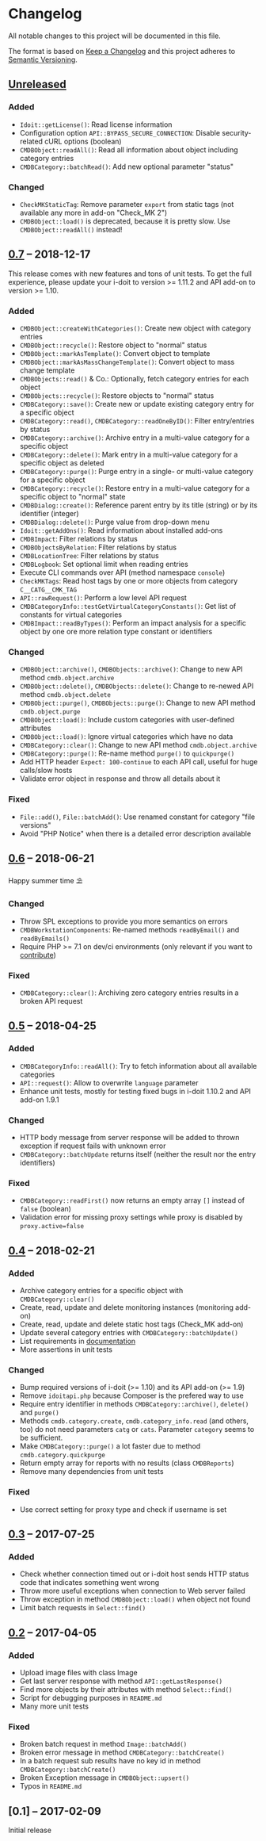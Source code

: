 #   Changelog

All notable changes to this project will be documented in this file.

The format is based on [Keep a Changelog](http://keepachangelog.com/en/1.0.0/)
and this project adheres to [Semantic Versioning](http://semver.org/spec/v2.0.0.html).


##  [Unreleased]


### Added

-   `Idoit::getLicense()`: Read license information
-   Configuration option `API::BYPASS_SECURE_CONNECTION`: Disable security-related cURL options (boolean)
-   `CMDBObject::readAll()`: Read all information about object including category entries
-   `CMDBCategory::batchRead()`: Add new optional parameter "status"


### Changed

-   `CheckMKStaticTag`: Remove parameter `export` from static tags (not available any more in add-on "Check_MK 2")
-   `CMDBObject::load()` is deprecated, because it is pretty slow. Use `CMDBObject::readAll()` instead!


##  [0.7] – 2018-12-17

This release comes with new features and tons of unit tests. To get the full experience, please update your i-doit to version >= 1.11.2 and API add-on to version >= 1.10.


### Added

-   `CMDBObject::createWithCategories()`: Create new object with category entries
-   `CMDBObject::recycle()`: Restore object to "normal" status
-   `CMDBObject::markAsTemplate()`: Convert object to template
-   `CMDBObject::markAsMassChangeTemplate()`: Convert object to mass change template
-   `CMDBObjects::read()` & Co.: Optionally, fetch category entries for each object
-   `CMDBObjects::recycle()`: Restore objects to "normal" status
-   `CMDBCategory::save()`: Create new or update existing category entry for a specific object
-   `CMDBCategory::read()`, `CMDBCategory::readOneByID()`: Filter entry/entries by status
-   `CMDBCategory::archive()`: Archive entry in a multi-value category for a specific object
-   `CMDBCategory::delete()`: Mark entry in a multi-value category for a specific object as deleted
-   `CMDBCategory::purge()`: Purge entry in a single- or multi-value category for a specific object
-   `CMDBCategory::recycle()`: Restore entry in a multi-value category for a specific object to "normal" state
-   `CMDBDialog::create()`: Reference parent entry by its title (string) or by its identifier (integer)
-   `CMDBDialog::delete()`: Purge value from drop-down menu
-   `Idoit::getAddOns()`: Read information about installed add-ons
-   `CMDBImpact`: Filter relations by status
-   `CMDBObjectsByRelation`: Filter relations by status
-   `CMDBLocationTree`: Filter relations by status
-   `CMDBLogbook`: Set optional limit when reading entries
-   Execute CLI commands over API (method namespace `console`)
-   `CheckMKTags`: Read host tags by one or more objects from category `C__CATG__CMK_TAG`
-   `API::rawRequest()`: Perform a low level API request
-   `CMDBCategoryInfo::testGetVirtualCategoryConstants()`: Get list of constants for virtual categories
-   `CMDBImpact::readByTypes()`: Perform an impact analysis for a specific object by one ore more relation type constant or identifiers


### Changed

-   `CMDBObject::archive()`, `CMDBObjects::archive()`: Change to new API method `cmdb.object.archive`
-   `CMDBObject::delete()`, `CMDBObjects::delete()`: Change to re-newed API method `cmdb.object.delete`
-   `CMDBObject::purge()`, `CMDBObjects::purge()`: Change to new API method `cmdb.object.purge`
-   `CMDBObject::load()`: Include custom categories with user-defined attributes
-   `CMDBObject::load()`: Ignore virtual categories which have no data
-   `CMDBCategory::clear()`: Change to new API method `cmdb.object.archive`
-   `CMDBCategory::purge()`: Re-name method `purge()` to `quickpurge()`
-   Add HTTP header `Expect: 100-continue` to each API call, useful for huge calls/slow hosts
-   Validate error object in response and throw all details about it


### Fixed

-   `File::add()`, `File::batchAdd()`: Use renamed constant for category "file versions"
-   Avoid "PHP Notice" when there is a detailed error description available


##  [0.6] – 2018-06-21

Happy summer time ⛱️


### Changed

-   Throw SPL exceptions to provide you more semantics on errors
-   `CMDBWorkstationComponents`: Re-named methods `readByEmail()` and `readByEmails()`
-   Require PHP >= 7.1 on dev/ci environments (only relevant if you want to [contribute](CONTRIBUTING.md))


### Fixed

-   `CMDBCategory::clear()`: Archiving zero category entries results in a broken API request


##  [0.5] – 2018-04-25


### Added

-   `CMDBCategoryInfo::readAll()`: Try to fetch information about all available categories
-   `API::request()`: Allow to overwrite `language` parameter
-   Enhance unit tests, mostly for testing fixed bugs in i-doit 1.10.2 and API add-on 1.9.1


### Changed

-   HTTP body message from server response will be added to thrown exception if request fails with unknown error
-   `CMDBCategory::batchUpdate` returns itself (neither the result nor the entry identifiers)


### Fixed

-   `CMDBCategory::readFirst()` now returns an empty array `[]` instead of `false` (boolean)
-   Validation error for missing proxy settings while proxy is disabled by `proxy.active=false`


##  [0.4] – 2018-02-21


### Added

-   Archive category entries for a specific object with `CMDBCategory::clear()`
-   Create, read, update and delete monitoring instances (monitoring add-on)
-   Create, read, update and delete static host tags (Check_MK add-on)
-   Update several category entries with `CMDBCategory::batchUpdate()`
-   List requirements in [documentation](README.md)
-   More assertions in unit tests


### Changed

-   Bump required versions of i-doit (>= 1.10) and its API add-on (>= 1.9)
-   Remove `idoitapi.php` because Composer is the prefered way to use
-   Require entry identifier in methods `CMDBCategory::archive()`, `delete()` and `purge()`
-   Methods `cmdb.category.create`, `cmdb.category_info.read` (and others, too) do not need parameters `catg` or `cats`. Parameter `category` seems to be sufficient.
-   Make `CMDBCategory::purge()` a lot faster due to method `cmdb.category.quickpurge`
-   Return empty array for reports with no results (class `CMDBReports`)
-   Remove many dependencies from unit tests


### Fixed

-   Use correct setting for proxy type and check if username is set


##  [0.3] – 2017-07-25


### Added

-   Check whether connection timed out or i-doit host sends HTTP status code that indicates something went wrong
-   Throw more useful exceptions when connection to Web server failed
-   Throw exception in method `CMDBObject::load()` when object not found
-   Limit batch requests in `Select::find()`


##  [0.2] – 2017-04-05


### Added

-   Upload image files with class Image
-   Get last server response with method `API::getLastResponse()`
-   Find more objects by their attributes with method `Select::find()`
-   Script for debugging purposes in `README.md`
-   Many more unit tests


### Fixed

-   Broken batch request in method `Image::batchAdd()`
-   Broken error message in method `CMDBCategory::batchCreate()`
-   In a batch request sub results have no key id in method `CMDBCategory::batchCreate()`
-   Broken Exception message in `CMDBObject::upsert()`
-   Typos in `README.md`


##  [0.1] – 2017-02-09

Initial release


[Unreleased]: https://github.com/bheisig/i-doit-api-client-php/compare/0.7...HEAD
[0.7]: https://github.com/bheisig/i-doit-api-client-php/compare/0.6...0.7
[0.6]: https://github.com/bheisig/i-doit-api-client-php/compare/0.5...0.6
[0.5]: https://github.com/bheisig/i-doit-api-client-php/compare/0.4...0.5
[0.4]: https://github.com/bheisig/i-doit-api-client-php/compare/0.3...0.4
[0.3]: https://github.com/bheisig/i-doit-api-client-php/compare/0.2...0.3
[0.2]: https://github.com/bheisig/i-doit-api-client-php/compare/0.1...0.2
